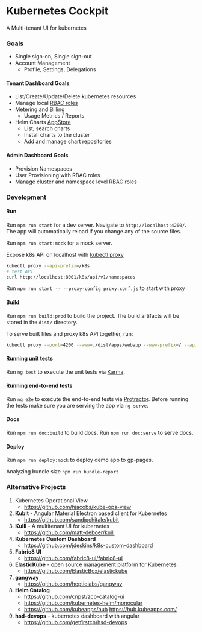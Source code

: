 Kubernetes Cockpit
==================
A Multi-tenant UI for kubernetes

### Goals
* Single sign-on, Single sign-out
* Account Management
  * Profile, Settings, Delegations 

#### Tenant Dashboard Goals
* List/Create/Update/Delete kubernetes resources
* Manage local [RBAC roles](https://github.com/kubernetes/dashboard/blob/master/docs/design/access-control.md)
* Metering and Billing
  * Usage Metrics / Reports
* Helm Charts [AppStore](https://hub.kubeapps.com/)
  * List, search charts
  * Install charts to the cluster
  * Add and manage chart repositories

#### Admin Dashboard Goals
* Provision Namespaces
* User Provisioning with RBAC roles
* Manage cluster and namespace level RBAC roles


### Development
#### Run

Run `npm run start` for a dev server. Navigate to `http://localhost:4200/`. The app will automatically reload if you change any of the source files.

Run `npm run start:mock` for a mock server.

Expose k8s API on localhost with [kubectl proxy](https://kubernetes-v1-4.github.io/docs/user-guide/kubectl/kubectl_proxy/)
```bash
kubectl proxy --api-prefix=/k8s
# test API
curl http://localhost:8001/k8s/api/v1/namespaces
```
Run `npm run start -- --proxy-config proxy.conf.js` to start with proxy

#### Build

Run `npm run build:prod` to build the project. The build artifacts will be stored in the `dist/` directory.

To serve built files and proxy k8s API together, run:
```bash
kubectl proxy --port=4200 --www=./dist/apps/webapp --www-prefix=/ --api-prefix=/k8s
```

#### Running unit tests

Run `ng test` to execute the unit tests via [Karma](https://karma-runner.github.io).

#### Running end-to-end tests

Run `ng e2e` to execute the end-to-end tests via [Protractor](http://www.protractortest.org/).
Before running the tests make sure you are serving the app via `ng serve`.

#### Docs

Run `npm run doc:build` to build docs.
Run `npm run doc:serve` to serve docs.

#### Deploy

Run `npm run deploy:mock` to deploy demo app to gp-pages.

Analyzing bundle size `npm run bundle-report`


### Alternative Projects
1. Kubernetes Operational View
    * https://github.com/hjacobs/kube-ops-view  
2. **Kubit** - Angular Material Electron based client for Kubernetes
    * https://github.com/sandipchitale/kubit
3. **Kuill** - A multitenant UI for kubernetes
    * https://github.com/matt-deboer/kuill
4. **Kubernetes Custom Dashboard**
    * https://github.com/jdeskins/k8s-custom-dashboard
5. **Fabric8 UI**
    * https://github.com/fabric8-ui/fabric8-ui
6. **ElasticKube** - open source management platform for Kubernetes
    * https://github.com/ElasticBox/elastickube
7. **gangway**
    * https://github.com/heptiolabs/gangway
8. **Helm Catalog**
    * https://github.com/cnpst/zcp-catalog-ui
    * https://github.com/kubernetes-helm/monocular
    * https://github.com/kubeapps/hub https://hub.kubeapps.com/
9. **hsd-devops** - kubernetes dashboard with angular
    * https://github.com/getfirstcn/hsd-devops

